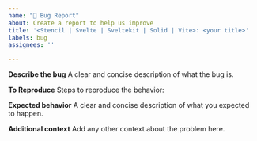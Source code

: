 ```yaml
---
name: "🐞 Bug Report"
about: Create a report to help us improve
title: '<Stencil | Svelte | Sveltekit | Solid | Vite>: <your title>'
labels: bug
assignees: ''

---
```


**Describe the bug**
A clear and concise description of what the bug is.

**To Reproduce**
Steps to reproduce the behavior:

**Expected behavior**
A clear and concise description of what you expected to happen.

**Additional context**
Add any other context about the problem here.
